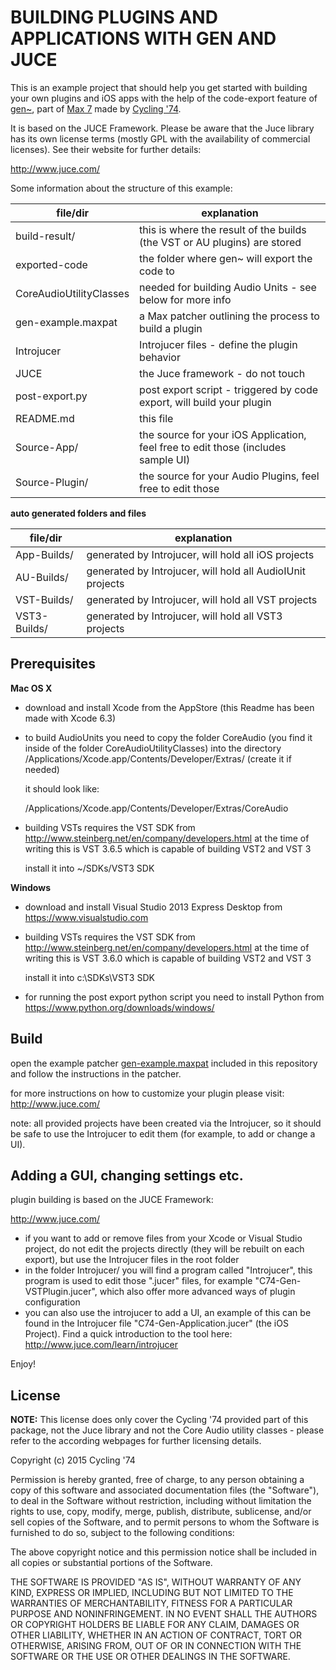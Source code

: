 BUILDING PLUGINS AND APPLICATIONS WITH GEN AND JUCE
===================================================

This is an example project that should help you get started with building your own plugins and iOS apps with the help of the code-export feature of [gen~](https://docs.cycling74.com/max7/maxobject/gen~), part of [Max 7](https://cycling74.com/max7/) made by [Cycling '74](https://cycling74.com/).

It is based on the JUCE Framework. Please be aware that the Juce library has its own license terms (mostly GPL with the availability of commercial licenses). See their website for further details:

<http://www.juce.com/>

Some information about the structure of this example:

| file/dir | explanation |
| ------------ | ------------- |
| build-result/ 				| this is where the result of the builds (the VST or AU plugins) are stored |
| exported-code					| the folder where gen~ will export the code to |
| CoreAudioUtilityClasses		| needed for building Audio Units - see below for more info |
| gen-example.maxpat			| a Max patcher outlining the process to build a plugin |
| Introjucer    				| Introjucer files - define the plugin behavior |
| JUCE					        | the Juce framework - do not touch |
| post-export.py                | post export script - triggered by code export, will build your plugin |
| README.md 					| this file |
| Source-App/					| the source for your iOS Application, feel free to edit those (includes sample UI) |
| Source-Plugin/				| the source for your Audio Plugins, feel free to edit those |

**auto generated folders and files**

| file/dir | explanation |
| ------------ | ------------- |
| App-Builds/					| generated by Introjucer, will hold all iOS projects |
| AU-Builds/ 					| generated by Introjucer, will hold all AudioIUnit projects |
| VST-Builds/					| generated by Introjucer, will hold all VST projects |
| VST3-Builds/ 					| generated by Introjucer, will hold all VST3 projects |

Prerequisites
-------------

**Mac OS X**

- download and install Xcode from the AppStore (this Readme has been made with Xcode 6.3)
- to build AudioUnits you need to copy the folder CoreAudio (you find it inside of the folder CoreAudioUtilityClasses) into the directory /Applications/Xcode.app/Contents/Developer/Extras/ (create it if needed)

	it should look like:

	/Applications/Xcode.app/Contents/Developer/Extras/CoreAudio

- building VSTs requires the VST SDK from <http://www.steinberg.net/en/company/developers.html>
  at the time of writing this is VST 3.6.5 which is capable of building VST2 and VST 3

	install it into ~/SDKs/VST3 SDK

**Windows**

- download and install Visual Studio 2013 Express Desktop from <https://www.visualstudio.com>

- building VSTs requires the VST SDK from http://www.steinberg.net/en/company/developers.html
  at the time of writing this is VST 3.6.0 which is capable of building VST2 and VST 3

	install it into c:\SDKs\VST3 SDK

- for running the post export python script you need to install Python from <https://www.python.org/downloads/windows/>


Build
-----

open the example patcher [gen-example.maxpat](https://github.com/Cycling74/gen-plugin-export/blob/master/gen-example.maxpat) included in this repository and follow the instructions in the patcher.

for more instructions on how to customize your plugin please visit: <http://www.juce.com/>

note: all provided projects have been created via the Introjucer, so it should be safe to use the Introjucer to edit them (for example, to add or change a UI).


Adding a GUI, changing settings etc.
------------------------------------

plugin building is based on the JUCE Framework:

<http://www.juce.com/>

- if you want to add or remove files from your Xcode or Visual Studio project, do not
  edit the projects directly (they will be rebuilt on each export), but use the
  Introjucer files in the root folder
- in the folder Introjucer/ you will find a program called "Introjucer", this
  program is used to edit those ".jucer" files, for example "C74-Gen-VSTPlugin.jucer",
  which also offer more advanced ways of plugin configuration
- you can also use the introjucer to add a UI, an example of this can be found in the
  Introjucer file "C74-Gen-Application.jucer" (the iOS Project). Find a quick introduction to the tool here: <http://www.juce.com/learn/introjucer>

Enjoy!

License
------------------------------------

**NOTE:** This license does only cover the Cycling '74 provided part of this package, not the Juce library and not the Core Audio utility classes - please refer to the according webpages for further licensing details.

Copyright (c) 2015 Cycling '74

Permission is hereby granted, free of charge, to any person obtaining a copy of this software and associated documentation files (the "Software"), to deal in the Software without restriction, including without limitation the rights to use, copy, modify, merge, publish, distribute, sublicense, and/or sell copies of the Software, and to permit persons to whom the Software is furnished to do so, subject to the following conditions:

The above copyright notice and this permission notice shall be included in all copies or substantial portions of the Software.

THE SOFTWARE IS PROVIDED "AS IS", WITHOUT WARRANTY OF ANY KIND, EXPRESS OR IMPLIED, INCLUDING BUT NOT LIMITED TO THE WARRANTIES OF MERCHANTABILITY, FITNESS FOR A PARTICULAR PURPOSE AND NONINFRINGEMENT. IN NO EVENT SHALL THE AUTHORS OR COPYRIGHT HOLDERS BE LIABLE FOR ANY CLAIM, DAMAGES OR OTHER LIABILITY, WHETHER IN AN ACTION OF CONTRACT, TORT OR OTHERWISE, ARISING FROM, OUT OF OR IN CONNECTION WITH THE SOFTWARE OR THE USE OR OTHER DEALINGS IN THE SOFTWARE.
